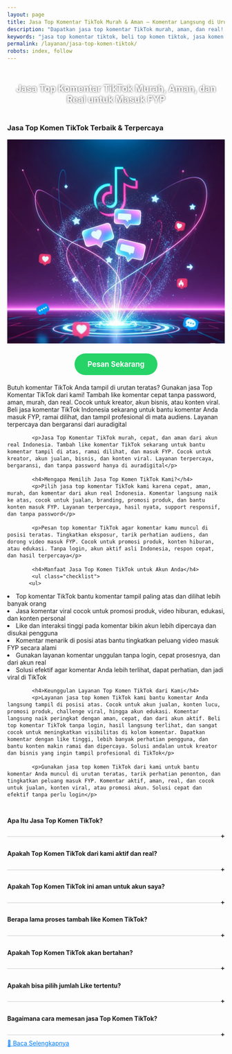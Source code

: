 ```yaml
---
layout: page
title: Jasa Top Komentar TikTok Murah & Aman — Komentar Langsung di Urutan Atas
description: "Dapatkan jasa top komentar TikTok murah, aman, dan real! Komentar langsung muncul di urutan atas, bantu video lebih ramai dan mudah FYP. Cocok untuk jualan, promosi, kreator, atau campaign. Komentar real Indonesia, tanpa bot, hasil cepat dan terpercaya!"
keywords: "jasa top komentar tiktok, beli top komen tiktok, jasa komen tiktok urutan atas, komentar tiktok langsung paling atas, komen tiktok aktif, komen tiktok real Indonesia, komentar tiktok tanpa bot, jual komentar top tiktok, komen tiktok murah dan aman, komentar viral tiktok, komen tiktok cepat masuk, jasa tambah komentar tiktok, order top komen tiktok, jasa naikkan komen tiktok, komen manual akun real, komentar asli akun Indonesia, komentar tiktok buat jualan, komen tiktok untuk kreator, jasa komentar tiktok terpercaya, komen langsung tayang, komentar urutan atas fyp, komen tiktok masuk fyp, jasa top comment tiktok Indonesia, komen tiktok real time, komen tiktok tanpa password, komentar akun aktif tiktok, komen tiktok promosi produk, jasa top komen instan, komentar tiktok paling atas real, komen tiktok organik, komen tiktok natural, komentar akun asli tiktok, jasa komentar fyp tiktok, komen tiktok untuk branding, komen manual aman tiktok, komen video tiktok ramai, komen tiktok instan masuk, jasa komen tiktok no delay, komentar cepat masuk tiktok, jasa top komentar buat viral, komen tiktok real cepat, komentar tiktok creator, komen tiktok aman dan cepat, komen akun real indonesia, jasa komentar sosial media tiktok, komen tiktok langsung tayang, komen tiktok real masuk atas, komentar tiktok support live, komentar tiktok top trending"
permalink: /layanan/jasa-top-komen-tiktok/
robots: index, follow
---
```


<script type="application/ld+json">
{
  "@context": "https://schema.org",
  "@graph": [
    {
      "@type": "WebSite",
      "@id": "https://auradigital.id/#website",
      "url": "https://auradigital.id/",
      "name": "auradigital.id"
    },
    {
      "@type": "WebPage",
      "@id": "https://auradigital.id/layanan/jasa-top-komen-tiktok/#webpage",
      "url": "https://auradigital.id/layanan/jasa-top-komen-tiktok/",
      "name": "Jasa Top Komen TikTok Aktif Indonesia Murah - Aman & Cepat",
      "isPartOf": {
        "@id": "https://auradigital.id/#website"
      },
      "breadcrumb": {
        "@id": "https://auradigital.id/layanan/jasa-top-komen-tiktok/#breadcrumb"
      },
      "description": "Beli top komentar TikTok murah dan terpercaya untuk langsung tampil di urutan paling atas. Jasa komen TikTok real Indonesia, bantu naikkan interaksi, tingkatkan peluang masuk FYP, dan buat video Anda lebih viral, aman, cepat, tanpa perlu login akun. Komentar aktif dan natural, cocok untuk konten jualan, kreator, hingga branding"
    },
    {
      "@type": "Service",
      "name": "Jasa Livestreaming TikTok",
      "serviceType": "Social Media Engagement",
      "provider": {
        "@type": "WebSite",
        "name": "auradigital.id",
        "url": "https://auradigital.id/"
      },
      "areaServed": {
        "@type": "Country",
        "name": "Indonesia"
      },
      "description": "Jasa top komentar TikTok murah, cepat, dan aman! Tambah komentar real Indonesia yang langsung muncul di urutan paling atas. Bantu video masuk FYP, tingkatkan interaksi, dan bikin akun makin terpercaya. Cocok untuk jualan, branding, atau push konten biar viral dan ramai"
    },
    {
      "@type": "Product",
      "name": "Followers TikTok Aktif",
      "image": "https://raw.githubusercontent.com/AzkaAtta/azkaatta.github.io/main/image/jasa-top-komen-tiktok.webp",
      "description": "Beli top komentar TikTok real dari akun Indonesia aktif! Cocok untuk konten viral, jualan, branding, dan naikin engagement. Komentar langsung muncul di urutan atas, bantu video masuk FYP, terlihat ramai, terpercaya, dan tanpa bot. Solusi murah, aman, dan cepat untuk tampil profesional di TikTok",
      "brand": {
        "@type": "Brand",
        "name": "auradigital.id"
      },
      "offers": {
        "@type": "Offer",
        "priceCurrency": "IDR",
        "price": "2000",
        "availability": "https://schema.org/InStock",
        "url": "https://auradigital.id/layanan/jasa-top-komen-tiktok/"
      }
    },
    {
      "@type": "BreadcrumbList",
      "@id": "https://auradigital.id/layanan/jasa-top-komen-tiktok/#breadcrumb",
      "itemListElement": [
        {
          "@type": "ListItem",
          "position": 1,
          "name": "Home",
          "item": "https://auradigital.id/"
        },
        {
          "@type": "ListItem",
          "position": 2,
          "name": "Layanan",
          "item": "https://auradigital.id/layanan/"
        },
        {
          "@type": "ListItem",
          "position": 3,
          "name": "Jasa Livestreaming TikTok",
          "item": "https://auradigital.id/layanan/jasa-top-komen-tiktok/"
        }
      ]
    },
    {
      "@type": "FAQPage",
      "mainEntity": [
        {
          "@type": "Question",
          "name": "Apakah Top Komen TikTok dari layanan ini real?",
          "acceptedAnswer": {
            "@type": "Answer",
            "text": "Ya, layanan kami menyediakan Top Komen TikTok aktif dari pengguna Indonesia yang real dan aman."
          }
        },
        {
          "@type": "Question",
          "name": "Berapa lama proses penambahan Like Pada Komentar?",
          "acceptedAnswer": {
            "@type": "Answer",
            "text": "Proses tambah like komentar TikTok cepat, biasanya 5–30 menit. Komentar langsung naik, aman, real, tanpa login, dan cocok untuk masuk FYP"
          }
        }
      ]
    }
  ]
}
</script>

<h2 style="text-align: center; color: #fff; text-shadow: 0 0 4px rgba(0,0,0,0.7); padding: 20px 15px;">
    Jasa Top Komentar TikTok Murah, Aman, dan Real untuk Masuk FYP
</h2>

<div class="jasa-top-komen-tiktok-container">
    <div class="service-card" id="jasa-top-komen-tiktok-card" onclick="toggleService(this)">
        <h3>Jasa Top Komen TikTok Terbaik & Terpercaya</h3>
        <img src="https://raw.githubusercontent.com/AzkaAtta/azkaatta.github.io/main/image/jasa-top-komen-tiktok.webp" alt="jasa-livestreaming-tiktok" style="max-width:100%; height:auto;" loading="lazy">
        <a href="https://wa.me/62895402343693?text=Halo,%20saya%20tertarik%20dengan%20Jasa%20Top%20Komen%20TikTok.%20Bisa%20info%20lebih%20lanjut?" target="_blank" class="whatsapp-button" style="display: block; width: fit-content; margin: 20px auto; padding: 15px 30px; background-color: #25D366; color: white; text-align: center; text-decoration: none; border-radius: 50px; font-size: 1.2em; font-weight: bold; transition: background-color 0.3s ease;">
            Pesan Sekarang
        </a>
        <div class="service-description">
            <p>Butuh komentar TikTok Anda tampil di urutan teratas? Gunakan jasa Top Komentar TikTok dari kami! Tambah like komentar cepat tanpa password, aman, murah, dan real. Cocok untuk kreator, akun bisnis, atau konten viral. Beli jasa komentar TikTok Indonesia sekarang untuk bantu komentar Anda masuk FYP, ramai dilihat, dan tampil profesional di mata audiens. Layanan terpercaya dan bergaransi dari auradigital</p>

            <p>Jasa Top Komentar TikTok murah, cepat, dan aman dari akun real Indonesia. Tambah like komentar TikTok sekarang untuk bantu komentar tampil di atas, ramai dilihat, dan masuk FYP. Cocok untuk kreator, akun jualan, bisnis, dan konten viral. Layanan terpercaya, bergaransi, dan tanpa password hanya di auradigital</p>

            <h4>Mengapa Memilih Jasa Top Komen TikTok Kami?</h4>
            <p>Pilih jasa top komentar TikTok kami karena cepat, aman, murah, dan komentar dari akun real Indonesia. Komentar langsung naik ke atas, cocok untuk jualan, branding, promosi produk, dan bantu konten masuk FYP. Layanan terpercaya, hasil nyata, support responsif, dan tanpa password</p>

            <p>Pesan top komentar TikTok agar komentar kamu muncul di posisi teratas. Tingkatkan eksposur, tarik perhatian audiens, dan dorong video masuk FYP. Cocok untuk promosi produk, konten hiburan, atau edukasi. Tanpa login, akun aktif asli Indonesia, respon cepat, dan hasil terpercaya</p>

            <h4>Manfaat Jasa Top Komen TikTok untuk Akun Anda</h4>
            <ul class="checklist">
           <ul>
  <li>Top komentar TikTok bantu komentar tampil paling atas dan dilihat lebih banyak orang</li>
  <li>Jasa komentar viral cocok untuk promosi produk, video hiburan, edukasi, dan konten personal</li>
  <li>Like dan interaksi tinggi pada komentar bikin akun lebih dipercaya dan disukai pengguna</li>
  <li>Komentar menarik di posisi atas bantu tingkatkan peluang video masuk FYP secara alami</li>
  <li>Gunakan layanan komentar unggulan tanpa login, cepat prosesnya, dan dari akun real</li>
  <li>Solusi efektif agar komentar Anda lebih terlihat, dapat perhatian, dan jadi viral di TikTok</li>
</ul>

            <h4>Keunggulan Layanan Top Komen TikTok dari Kami</h4>
            <p>Layanan jasa top komen TikTok kami bantu komentar Anda langsung tampil di posisi atas. Cocok untuk akun jualan, konten lucu, promosi produk, challenge viral, hingga akun edukasi. Komentar langsung naik peringkat dengan aman, cepat, dan dari akun aktif. Beli top komentar TikTok tanpa login, hasil langsung terlihat, dan sangat cocok untuk meningkatkan visibilitas di kolom komentar. Dapatkan komentar dengan like tinggi, lebih banyak perhatian pengguna, dan bantu konten makin ramai dan dipercaya. Solusi andalan untuk kreator dan bisnis yang ingin tampil profesional di TikTok</p>

            <p>Gunakan jasa top komen TikTok dari kami untuk bantu komentar Anda muncul di urutan teratas, tarik perhatian penonton, dan tingkatkan peluang masuk FYP. Komentar aktif, aman, real, dan cocok untuk jualan, konten viral, atau promosi akun. Solusi cepat dan efektif tanpa perlu login</p>

<style>
  .accordion-item {
    border-bottom: 1px solid #ccc;
    padding: 10px 0;
  }
  .accordion-title {
    cursor: pointer;
    font-weight: bold;
    position: relative;
  }
  .accordion-title::after {
    content: '+';
    position: absolute;
    right: 0;
  }
  .accordion-title.active::after {
    content: '-';
  }
  .accordion-content {
    display: none;
    padding: 10px 0;
  }
  .accordion-content.show {
    display: block;
  }
</style>

<div class="accordion">

  <div class="accordion-item">
  <div class="accordion-title"><h4>Apa Itu Jasa Top Komen TikTok?</h4></div>
  <div class="accordion-content">
    Jasa Top Komen TikTok adalah layanan untuk menambah Like Komentar TikTok aktif secara instan dan aman. Cocok untuk menaikkan interaksi, menarik lebih banyak view, bantu konten ramai, dan meningkatkan peluang tampil di FYP. Viewer real, cepat, dan terpercaya
  </div>
</div>

<div class="accordion-item">
  <div class="accordion-title"><h4>Apakah Top Komen TikTok dari kami aktif dan real?</h4></div>
  <div class="accordion-content">
    Ya, Top Komen TikTok yang kami berikan berasal dari akun aktif dan real, bukan bot. Kami mengutamakan kualitas demi keamanan akun Anda.
  </div>
</div>

<div class="accordion-item">
  <div class="accordion-title"><h4>Apakah Top Komen TikTok ini aman untuk akun saya?</h4></div>
  <div class="accordion-content">
    Layanan kami 100% aman dan tidak melanggar ketentuan TikTok. Kami sudah membantu ribuan akun tanpa masalah banned atau penurunan Like.
  </div>
</div>

<div class="accordion-item">
  <div class="accordion-title"><h4>Berapa lama proses tambah like Komen TikTok?</h4></div>
  <div class="accordion-content">
    Proses penambahan Like Komentar TikTok berlangsung cepat dan langsung aktif hanya dalam hitungan menit setelah pemesanan. Like Komentar TikTok real dan aktif membantu Komentar Anda terlihat ramai, kredibel, dan berpotensi masuk FYP lebih besar.
  </div>
</div>

<div class="accordion-item">
  <div class="accordion-title"><h4>Apakah Top Komen TikTok akan bertahan?</h4></div>
  <div class="accordion-content">
    Top komentar TikTok bisa bertahan selama komentar tersebut terus mendapatkan interaksi seperti like dan balasan. Dengan layanan kami, peluang bertahan lebih lama jadi lebih besar karena komentar langsung naik dan terlihat aktif sejak awal
  </div>
</div>

<div class="accordion-item">
  <div class="accordion-title"><h4>Apakah bisa pilih jumlah Like tertentu?</h4></div>
  <div class="accordion-content">
    Tentu saja. Anda bebas memilih jumlah Like Komentar TikTok sesuai kebutuhan, mulai dari 10-100 hingga puluhan ribu Like.
  </div>
</div>

<div class="accordion-item">
  <div class="accordion-title"><h4>Bagaimana cara memesan jasa Top Komen TikTok?</h4></div>
  <div class="accordion-content">
    Anda cukup mengirimkan link Komentar TikTok Anda saat melakukan pemesanan. Tidak perlu password atau akses login.
  </div>
</div>
</div>

<script>
  const titles = document.querySelectorAll(".accordion-title");
  titles.forEach(title => {
    title.addEventListener("click", () => {
      const content = title.nextElementSibling;
      title.classList.toggle("active");
      content.classList.toggle("show");
    });
  });
</script>


<style>
  .hidden-content { display: none; margin-top: 10px; }
  .toggle-btn { cursor: pointer; color: #007bff; text-decoration: underline; margin-top: 10px; display: inline-block; }
</style>

<div class="toggle-btn" onclick="toggleHidden()">📌 Baca Selengkapnya</div>
<div id="hiddenContent" class="hidden-content">
  <li>Jasa top komen TikTok terpercaya untuk bantu komentar Anda tampil paling atas di video target.</li>
  <li>Naikkan komentar ke urutan teratas dengan jasa like komentar TikTok real dan aman.</li>
  <li>Beli top comment TikTok tanpa login akun, proses cepat, dan hasil real dari pengguna aktif.</li>
  <li>Layanan pin komentar TikTok cocok untuk promosi produk, campaign, atau pesan penting.</li>
  <li>Jasa komentar TikTok top rank bantu tingkatkan visibilitas dan perhatian penonton.</li>
  <li>Jadikan komentar Anda paling disorot dengan layanan like komen TikTok berkualitas.</li>
  <li>Solusi komentar TikTok tampil di atas, efektif untuk branding, viral, dan ajakan follow.</li>
  <li>Komentar diprioritaskan algoritma TikTok karena engagement tinggi dan like banyak.</li>
  <li>Cocok untuk kreator, bisnis, selebgram, dan seller yang ingin tampil dominan di komentar.</li>
  <li>Top komen TikTok bantu arahkan traffic ke akun atau konten lain secara organik.</li>
  <li>Jasa naikkan komentar TikTok tanpa resiko banned, semua like dari akun aktif Indonesia.</li>
  <li>Buat komentar jadi sorotan utama di video viral dengan like cepat dan stabil.</li>
  <li>Layanan top komen ideal untuk optimasi konten, mendorong CTA, atau komentar lucu jadi viral.</li>
  <li>Beli jasa komentar TikTok top comment untuk semua niche: hiburan, bisnis, edukasi, hingga personal branding.</li>
  <li>Komentar naik ke atas bantu tingkatkan kredibilitas akun dan menambah followers.</li>
  <li>Jasa pin komentar di TikTok dengan harga murah dan jaminan hasil nyata.</li>
  <li>Komentar populer bantu bangun interaksi, diskusi, dan respons penonton.</li>
  <li>Layanan komentar TikTok terbaik untuk bantu promosi akun atau produk secara halus.</li>
  <li>Jasa komentar tertarget TikTok bantu komentar relevan muncul di paling atas.</li>
  <li>Dapatkan like komentar dari akun real Indonesia yang aktif setiap hari.</li>
  <li>Top comment TikTok bantu komentar Anda dilihat lebih banyak pengguna baru.</li>
  <li>Pin komentar otomatis tanpa akses akun, cukup kirimkan link video dan teks komentar.</li>
  <li>Layanan top komen TikTok instan, terpercaya, dan bebas resiko.</li>
  <li>Like komen TikTok bantu unggul di algoritma dan bangun trust audiens.</li>
  <li>Solusi promosi elegan lewat komentar TikTok yang tampil paling atas.</li>
  <li>Naikkan komentar edukatif, testimoni, atau call-to-action ke posisi teratas dengan cepat.</li>
</div>

<script>
  function toggleHidden() {
    var content = document.getElementById("hiddenContent");
    var button = document.querySelector(".toggle-btn");
    if (content.style.display === "none") {
      content.style.display = "block";
      button.textContent = "📌 Tutup Selengkapnya";
    } else {
      content.style.display = "none";
      button.textContent = "📌 Baca Selengkapnya";
    }
  }
</script>
